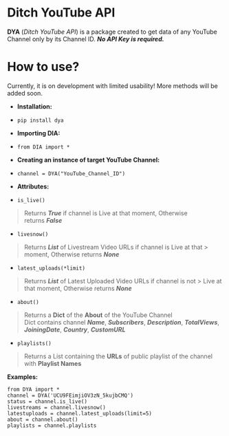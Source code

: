 
  
# Ditch YouTube API    
 **DYA** (*Ditch YouTube API*) is a package created to get data of any YouTube Channel only by its Channel ID. ***No API Key is required.***    
 # How to use?    
 Currently, it is on development with limited usability! More methods will be added soon.    
    
 - **Installation:**    
- `pip install dya`    
 - **Importing DIA:**    
- `from DIA import *`    
    
 - **Creating an instance of target YouTube Channel:**    
- `channel = DYA("YouTube_Channel_ID") `    

    
 - **Attributes:**    
 - `is_live()`     
> Returns ***True*** if channel is Live at that moment, Otherwise   
> returns ***False***    
    
 - `livesnow()`    
 > Returns ***List*** of Livestream Video URLs if channel is Live at that > moment, Otherwise returns ***None***    
    
 - `latest_uploads(*limit)`    
> Returns ***List*** of Latest Uploaded Video URLs if channel is not > Live at that moment, Otherwise returns ***None***    
    
 - `about()`  
> Returns a **Dict** of the **About** of the YouTube Channel  
> Dict contains channel ***Name***, ***Subscribers***, ***Description***, ***TotalViews***, ***JoiningDate***, ***Country***, ***CustomURL***  

 - `playlists()`
> Returns a List containing the **URLs** of public playlist of the channel with **Playlist Names**

 
  **Examples:**    
   

    from DYA import * 
    channel = DYA('UCU9FEimjiOV3zN_5kujbCMQ') 
    status = channel.is_live() 
    livestreams = channel.livesnow() 
    latestuploads = channel.latest_uploads(limit=5) 
    about = channel.about()
    playlists = channel.playlists
